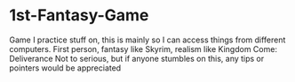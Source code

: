 # 1st-Fantasy-Game
Game I practice stuff on, this is mainly so I can access things from different computers. First person, fantasy like Skyrim, realism like Kingdom Come: Deliverance
Not to serious, but if anyone stumbles on this, any tips or pointers would be appreciated
